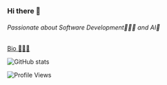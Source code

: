 ### Hi there 👋
<h6>Passionate about Software Development👨🏻‍💻 and AI🤖</h6>

[Bio 👨🏻‍💻](http://pablopatarca.bio.link)

![GitHub stats](https://github-readme-stats.vercel.app/api?username=pablopatarca&count_private=true&theme=dark)

![Profile Views](https://komarev.com/ghpvc/?username=pablopatarca)

<!--
- Read my articles at [Medium](https://medium.com/@pablopatarca)
-->

<!--
**pablopatarca/pablopatarca** is a ✨ _special_ ✨ repository because its `README.md` (this file) appears on your GitHub profile.

Here are some ideas to get you started:

- 🔭 I’m currently working on ...
- 🌱 I’m currently learning ...
- 👯 I’m looking to collaborate on ...
- 🤔 I’m looking for help with ...
- 💬 Ask me about ...
- 📫 How to reach me: ...
- ⚡ Fun fact: ...
-->
